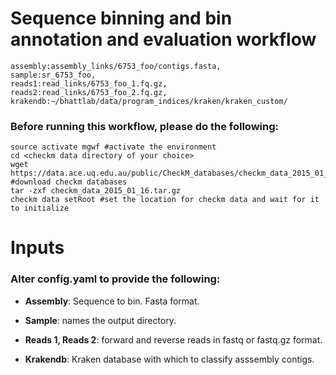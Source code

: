 # Sequence binning and bin annotation and evaluation workflow
	assembly:assembly_links/6753_foo/contigs.fasta,
	sample:sr_6753_foo,
	reads1:read_links/6753_foo_1.fq.gz,
	reads2:read_links/6753_foo_2.fq.gz,
	krakendb:~/bhattlab/data/program_indices/kraken/kraken_custom/

### Before running this workflow, please do the following:

	source activate mgwf #activate the environment
	cd <checkm data directory of your choice>
	wget https://data.ace.uq.edu.au/public/CheckM_databases/checkm_data_2015_01_16.tar.gz #download checkm databases
	tar -zxf checkm_data_2015_01_16.tar.gz
	checkm data setRoot #set the location for checkm data and wait for it to initialize


# Inputs
### Alter config.yaml to provide the following:
 * **Assembly**: Sequence to bin. Fasta format.

 * **Sample**: names the output directory.

 * **Reads 1, Reads 2**: forward and reverse reads in fastq or fastq.gz format.

 * **Krakendb**: Kraken database with which to classify asssembly contigs.
